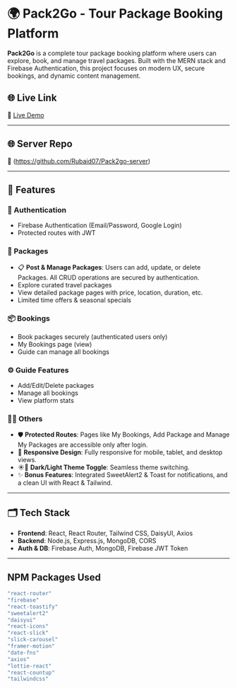 # 🌍 Pack2Go - Tour Package Booking Platform

**Pack2Go** is a complete tour package booking platform where users can explore, book, and manage travel packages. Built with the MERN stack and Firebase Authentication, this project focuses on modern UX, secure bookings, and dynamic content management.

## 🌐 Live Link
🔗 [Live Demo](https://pack2go07.web.app)

---

## 🌐 Server Repo
🔗 (https://github.com/Rubaid07/Pack2go-server)

---

## 🚀 Features

### 🔐 Authentication
- Firebase Authentication (Email/Password, Google Login)
- Protected routes with JWT

### 🧳 Packages
- 📋 **Post & Manage Packages**: Users can add, update, or delete Packages. All CRUD operations are secured by authentication.
- Explore curated travel packages
- View detailed package pages with price, location, duration, etc.
- Limited time offers & seasonal specials

### 📦 Bookings
- Book packages securely (authenticated users only)
- My Bookings page (view)
- Guide can manage all bookings

### ⚙️ Guide Features
- Add/Edit/Delete packages
- Manage all bookings
- View platform stats

### 🧑‍💻 Others
- 🛡️ **Protected Routes**: Pages like My Bookings, Add Package and Manage My Packages are accessible only after login.
- 📱 **Responsive Design**: Fully responsive for mobile, tablet, and desktop views.
- ☀️🌙 **Dark/Light Theme Toggle**: Seamless theme switching.
- ✨ **Bonus Features**: Integrated SweetAlert2 & Toast for notifications, and a clean UI with React & Tailwind.

---

## 🗂️ Tech Stack

- **Frontend**: React, React Router, Tailwind CSS, DaisyUI, Axios
- **Backend**: Node.js, Express.js, MongoDB, CORS
- **Auth & DB**: Firebase Auth, MongoDB, Firebase JWT Token

---

## NPM Packages Used

```bash
"react-router"
"firebase"
"react-toastify"
"sweetalert2"
"daisyui"
"react-icons"
"react-slick"
"slick-carousel"
"framer-motion"
"date-fns"
"axios"
"lottie-react"
"react-countup"
"tailwindcss"